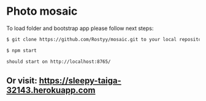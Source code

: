 # Photo mosaic

To load folder and bootstrap app please follow next steps:

```bash
$ git clone https://github.com/Rostyy/mosaic.git to your local repository

$ npm start

should start on http://localhost:8765/
```
## Or visit: https://sleepy-taiga-32143.herokuapp.com